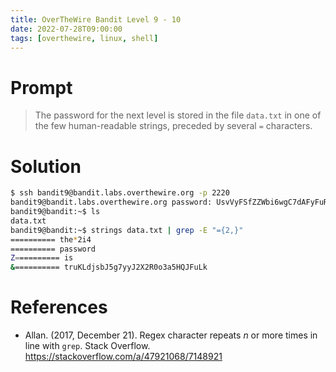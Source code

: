 ```yaml
---
title: OverTheWire Bandit Level 9 - 10
date: 2022-07-28T09:00:00
tags: [overthewire, linux, shell]
---
```

# Prompt
> The password for the next level is stored in the file `data.txt` in one of the few human-readable strings, preceded by several `=` characters.

# Solution
```sh
$ ssh bandit9@bandit.labs.overthewire.org -p 2220
bandit9@bandit.labs.overthewire.org password: UsvVyFSfZZWbi6wgC7dAFyFuR6jQQUhR
bandit9@bandit:~$ ls
data.txt
bandit9@bandit:~$ strings data.txt | grep -E "={2,}"
========== the*2i4
========== password
Z========== is
&========== truKLdjsbJ5g7yyJ2X2R0o3a5HQJFuLk
```

# References
* Allan. (2017, December 21). Regex character repeats $n$ or more times in line with `grep`. Stack Overflow. <https://stackoverflow.com/a/47921068/7148921>